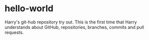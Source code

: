 # hello-world
Harry's git-hub repository try out.
This is the first time that Harry understands about GitHub, repositories, branches, commits and pull requests.
